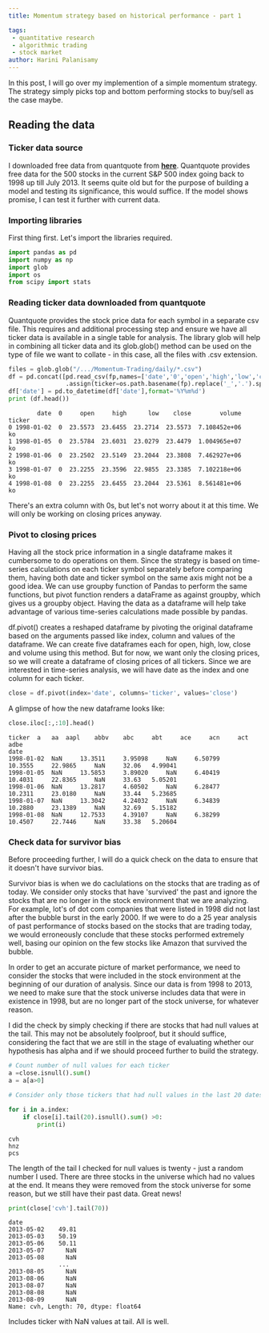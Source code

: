 ```yaml
---
title: Momentum strategy based on historical performance - part 1

tags: 
 - quantitative research
 - algorithmic trading
 - stock market
author: Harini Palanisamy
---
```



In this post, I will go over my implemention of a simple momentum strategy. The strategy simply picks top and bottom performing stocks to buy/sell as the case maybe. 

## Reading the data

### Ticker data source

I downloaded free data from quantquote from [**here**](https://quantquote.com/historical-stock-data). Quantquote provides free data for the 500 stocks in the current S&P 500 index going back to 1998 up till July 2013. It seems quite old but for the purpose of building a model and testing its significance, this would suffice. If the model shows promise, I can test it further with current data.


### Importing libraries

First thing first. Let's import the libraries required. 


```python
import pandas as pd
import numpy as np
import glob
import os
from scipy import stats
```

### Reading ticker data downloaded from quantquote

Quantquote provides the stock price data for each symbol in a separate csv file. This requires and additional processing step and ensure we have all ticker data is available in a single table for analysis. The library glob will help in combining all ticker data and its glob.glob() method can be used on the type of file we want to collate - in this case, all the files with .csv extension. 

```python
files = glob.glob("/.../Momentum-Trading/daily/*.csv")
df = pd.concat([pd.read_csv(fp,names=['date','0','open','high','low','close','volume'])
                .assign(ticker=os.path.basename(fp).replace('_','.').split('.')[1]) for fp in files])
df['date'] = pd.to_datetime(df['date'],format='%Y%m%d')
print (df.head())

```

            date  0     open     high      low    close        volume ticker
    0 1998-01-02  0  23.5573  23.6455  23.2714  23.5573  7.108452e+06     ko
    1 1998-01-05  0  23.5784  23.6031  23.0279  23.4479  1.004965e+07     ko
    2 1998-01-06  0  23.2502  23.5149  23.2044  23.3808  7.462927e+06     ko
    3 1998-01-07  0  23.2255  23.3596  22.9855  23.3385  7.102218e+06     ko
    4 1998-01-08  0  23.2255  23.6455  23.2044  23.5361  8.561481e+06     ko

There's an extra column with 0s, but let's not worry about it at this time. We will only be working on closing prices anyway. 

### Pivot to closing prices

Having all the stock price information in a single dataframe makes it cumbersome to do operations on them. Since the strategy is based on time-series calculations on each ticker symbol separately before comparing them, having both date and ticker symbol on the same axis might not be a good idea. We can use groupby function of Pandas to perform the same functions, but pivot function renders a dataFrame as against groupby, which gives us a groupby object. Having the data as a dataframe will help take advantage of various time-series calculations made possible by pandas.

df.pivot() creates a reshaped dataframe by pivoting the original dataframe based on the arguments passed like index, column and values of the dataframe. We can create five dataframes each for open, high, low, close and volume using this method. But for now, we want only the closing prices, so we will create a dataframe of closing prices of all tickers. Since we are interested in time-series analysis, we will have date as the index and one column for each ticker.

```python
close = df.pivot(index='date', columns='ticker', values='close')
```

A glimpse of how the new dataframe looks like:

```python
close.iloc[:,:10].head()
```
```
ticker 	a 	aa 	aapl 	abbv 	abc 	abt 	ace 	acn 	act 	adbe
date 										
1998-01-02 	NaN 	13.3511 	3.95098 	NaN 	6.50799 	10.3555 	22.9865 	NaN 	32.06 	4.99041
1998-01-05 	NaN 	13.5853 	3.89020 	NaN 	6.40419 	10.4031 	22.8365 	NaN 	33.63 	5.05201
1998-01-06 	NaN 	13.2817 	4.60502 	NaN 	6.28477 	10.2311 	23.0180 	NaN 	33.44 	5.23685
1998-01-07 	NaN 	13.3042 	4.24032 	NaN 	6.34839 	10.2880 	23.1389 	NaN 	32.69 	5.15182
1998-01-08 	NaN 	12.7533 	4.39107 	NaN 	6.38299 	10.4507 	22.7446 	NaN 	33.38 	5.20604
```


### Check data for survivor bias

Before proceeding further, I will do a quick check on the data to ensure that it doesn't have survivor bias. 

Survivor bias is when we do caclulations on the stocks that are trading as of today. We consider only stocks that have 'survived' the past and ignore the stocks that are no longer in the stock environment that we are analyzing. For example, lot's of dot com companies that were listed in 1998 did not last after the bubble burst in the early 2000. If we were to do a 25 year analysis of past performance of stocks based on the stocks that are trading today, we would erroneously conclude that these stocks performed extremely well, basing our opinion on the few stocks like Amazon that survived the bubble. 

In order to get an accurate picture of market performance, we need to consider the stocks that were included in the stock environment at the beginning of our duration of analysis. Since our data is from 1998 to 2013, we need to make sure that the stock universe includes data that were in existence in 1998, but are no longer part of the stock universe, for whatever reason. 

I did the check by simply checking if there are stocks that had null values at the tail. This may not be absolutely foolproof, but it should suffice, considering the fact that we are still in the stage of evaluating whether our hypothesis has alpha and if we should proceed further to build the strategy. 

```python
# Count number of null values for each ticker
a =close.isnull().sum()
a = a[a>0]
```


```python
# Consider only those tickers that had null values in the last 20 dates. 

for i in a.index:
    if close[i].tail(20).isnull().sum() >0:
        print(i)

```

    cvh
    hnz
    pcs

The length of the tail I checked for null values is twenty - just a random number I used. There are three stocks in the universe which had no values at the end. It means they were removed from the stock universe for some reason, but we still have their past data. Great news!

```python
print(close['cvh'].tail(70))
```

    date
    2013-05-02    49.81
    2013-05-03    50.19
    2013-05-06    50.11
    2013-05-07      NaN
    2013-05-08      NaN
                  ...  
    2013-08-05      NaN
    2013-08-06      NaN
    2013-08-07      NaN
    2013-08-08      NaN
    2013-08-09      NaN
    Name: cvh, Length: 70, dtype: float64


Includes ticker with NaN values at tail. All is well.



